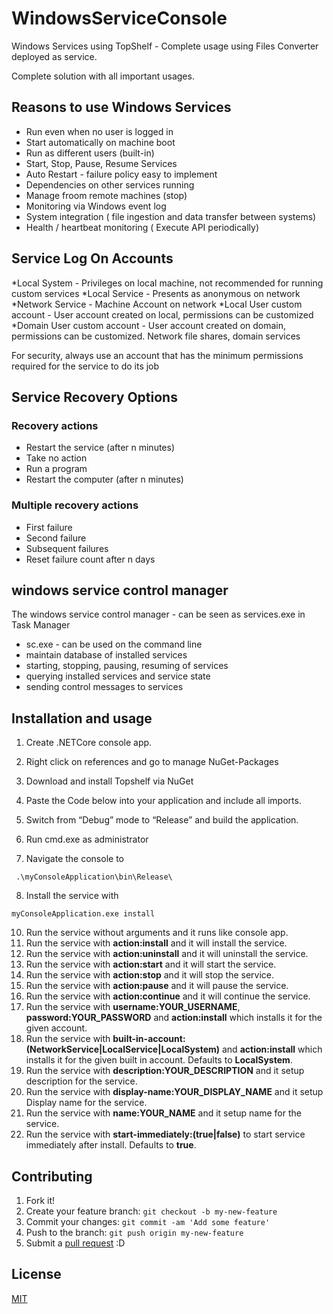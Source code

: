 # WindowsServiceConsole
Windows Services using TopShelf - Complete usage using Files Converter deployed as service.

Complete solution with all important usages.

## Reasons to use Windows Services

* Run even when no user is logged in
* Start automatically on machine boot
* Run as different users (built-in)
* Start, Stop, Pause, Resume Services
* Auto Restart - failure policy easy to implement
* Dependencies on other services running
* Manage froom remote machines (stop)
* Monitoring via Windows event log
* System integration ( file ingestion and data transfer between systems)
* Health / heartbeat monitoring ( Execute API periodically)

## Service Log On Accounts

*Local System - Privileges on local machine, not recommended for running custom services
*Local Service - Presents as anonymous on network
*Network Service - Machine Account on network
*Local User custom account - User account created on local, permissions can be customized
*Domain User custom account - User account created on domain, permissions can be customized. Network file shares, domain services

For security, always use an account that has the minimum permissions required for the service to do its job

## Service Recovery Options
### Recovery actions
* Restart the service (after n minutes)
* Take no action
* Run a program
* Restart the computer (after n minutes)

### Multiple recovery actions
* First failure
* Second failure
* Subsequent failures
* Reset failure count after n days

## windows service control manager
The windows service control manager - can be seen as services.exe in Task Manager
* sc.exe - can be used on the command line
* maintain database of installed services
* starting, stopping, pausing, resuming of services
* querying installed services and service state
* sending control messages to services
  

## Installation and usage 

1. Create .NETCore console app.
	
2. Right click on references and go to manage NuGet-Packages

3. Download and install Topshelf via NuGet

4. Paste the Code below into your application and include all imports.

5. Switch from “Debug” mode to “Release” and build the application.

6. Run cmd.exe as administrator
   
8. Navigate the console to
```
 .\myConsoleApplication\bin\Release\
```

8. Install the service with
```
myConsoleApplication.exe install
```

10. Run the service without arguments and it runs like console app.
11. Run the service with **action:install** and it will install the service.
12. Run the service with **action:uninstall** and it will uninstall the service.
13. Run the service with **action:start** and it will start the service.
14. Run the service with **action:stop** and it will stop the service.
9. Run the service with **action:pause** and it will pause the service.
9. Run the service with **action:continue** and it will continue the service.
10. Run the service with **username:YOUR_USERNAME**, **password:YOUR_PASSWORD** and **action:install** which installs it for the given account.
11. Run the service with **built-in-account:(NetworkService|LocalService|LocalSystem)** and **action:install** which installs it for the given built in account. Defaults to **LocalSystem**.
12. Run the service with **description:YOUR_DESCRIPTION** and it setup description for the service.
13. Run the service with **display-name:YOUR_DISPLAY_NAME** and it setup Display name for the service.
14. Run the service with **name:YOUR_NAME** and it setup name for the service.
15. Run the service with **start-immediately:(true|false)** to start service immediately after install. Defaults to **true**.

## Contributing

1. Fork it!
2. Create your feature branch: `git checkout -b my-new-feature`
3. Commit your changes: `git commit -am 'Add some feature'`
4. Push to the branch: `git push origin my-new-feature`
5. Submit a [pull request](https://github.com/bbsoft0/WindowsServicesExample/pulls) :D

## License

[MIT](https://github.com/bbsoft0/WindowsServicesExample/blob/master/LICENSE)
